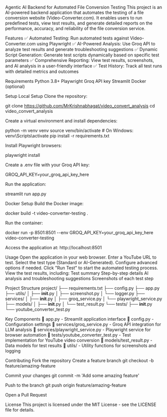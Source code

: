 Agentic AI Backend for Automated File Conversion Testing
This project is an AI-powered backend application that automates the testing of a file conversion website (Video-Converter.com). It enables users to run predefined tests, view test results, and generate detailed reports on the performance, accuracy, and reliability of the file conversion service.

Features
✅ Automated Testing: Run automated tests against Video-Converter.com using Playwright
 ✅ AI-Powered Analysis: Use Groq API to analyze test results and generate troubleshooting suggestions
 ✅ Dynamic Script Generation: Generate test scripts dynamically based on specific test parameters
 ✅ Comprehensive Reporting: View test results, screenshots, and AI analysis in a user-friendly interface
 ✅ Test History: Track all test runs with detailed metrics and outcomes

Requirements
Python 3.8+
Playwright
Groq API key
Streamlit
Docker (optional)

Setup
Local Setup
Clone the repository:

 git clone https://github.com/MrKrishnabhagat/video_convert_analysis
cd video_convert_analysis


Create a virtual environment and install dependencies:

 python -m venv venv
source venv/bin/activate  # On Windows: venv\Scripts\activate
pip install -r requirements.txt


Install Playwright browsers:

 playwright install


Create a .env file with your Groq API key:

 GROQ_API_KEY=your_groq_api_key_here


Run the application:

 streamlit run app.py


Docker Setup
Build the Docker image:

 docker build -t video-converter-testing .


Run the container:

 docker run -p 8501:8501 --env GROQ_API_KEY=your_groq_api_key_here video-converter-testing


Access the application at: http://localhost:8501



Usage
Open the application in your web browser.
Enter a YouTube URL to test.
Select the test type (Standard or AI-Generated).
Configure advanced options if needed.
Click "Run Test" to start the automated testing process.
View the test results, including:
Test summary
Step-by-step details
AI analysis and troubleshooting suggestions
Screenshots of each test step

Project Structure
project/
├── requirements.txt
├── config.py
├── app.py
├── utils/
│   ├── __init__.py
│   ├── screenshot.py
│   └── logger.py
├── services/
│   ├── __init__.py
│   ├── groq_service.py
│   └── playwright_service.py
├── models/
│   ├── __init__.py
│   └── test_result.py
└── tests/
    ├── __init__.py
    └── youtube_converter_test.py


Key Components
📌 app.py - Streamlit application interface
 📌 config.py - Configuration settings
 📌 services/groq_service.py - Groq API integration for LLM analysis
 📌 services/playwright_service.py - Playwright service for browser automation
 📌 tests/youtube_converter_test.py - Test implementation for YouTube video conversion
 📌 models/test_result.py - Data models for test results
 📌 utils/ - Utility functions for screenshots and logging

Contributing
Fork the repository
Create a feature branch
 git checkout -b feature/amazing-feature


Commit your changes
 git commit -m 'Add some amazing feature'


Push to the branch
 git push origin feature/amazing-feature


Open a Pull Request

License
This project is licensed under the MIT License - see the LICENSE file for details.

